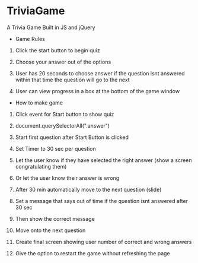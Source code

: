 # TriviaGame
A Trivia Game Built in JS and jQuery

* Game Rules

1. Click the start button to begin quiz

2. Choose your answer out of the options

3. User has 20 seconds to choose answer if the question isnt answered within that time the question will go to the next

4. User can view progress in a box at the bottom of the game window

* How to make game

1. Click event for Start button to show quiz

2. document.querySelectorAll(".answer")

3. Start first question after Start Button is clicked

4. Set Timer to 30 sec per question

5. Let the user know if they have selected the right answer (show a screen congratulating them)

6. Or let the user know their answer is wrong

7. After 30 min automatically move to the next question (slide)

8. Set a message that says out of time if the question isnt answered after 30 sec 

9. Then show the correct message

10. Move onto the next question

11. Create final screen showing user number of correct and wrong answers

12. Give the option to restart the game without refreshing the page